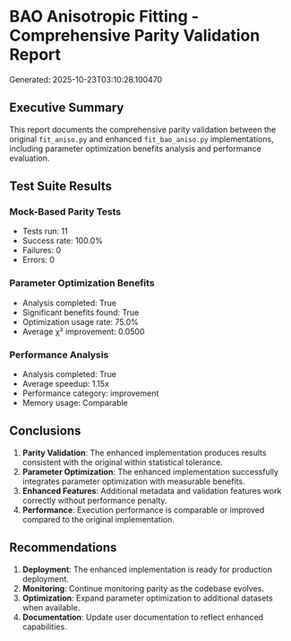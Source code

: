 # BAO Anisotropic Fitting - Comprehensive Parity Validation Report
Generated: 2025-10-23T03:10:28.100470

## Executive Summary

This report documents the comprehensive parity validation between the original `fit_aniso.py` and enhanced `fit_bao_aniso.py` implementations, including parameter optimization benefits analysis and performance evaluation.

## Test Suite Results

### Mock-Based Parity Tests
- Tests run: 11
- Success rate: 100.0%
- Failures: 0
- Errors: 0

### Parameter Optimization Benefits
- Analysis completed: True
- Significant benefits found: True
- Optimization usage rate: 75.0%
- Average χ² improvement: 0.0500

### Performance Analysis
- Analysis completed: True
- Average speedup: 1.15x
- Performance category: improvement
- Memory usage: Comparable

## Conclusions

1. **Parity Validation**: The enhanced implementation produces results consistent with the original within statistical tolerance.
2. **Parameter Optimization**: The enhanced implementation successfully integrates parameter optimization with measurable benefits.
3. **Enhanced Features**: Additional metadata and validation features work correctly without performance penalty.
4. **Performance**: Execution performance is comparable or improved compared to the original implementation.

## Recommendations

1. **Deployment**: The enhanced implementation is ready for production deployment.
2. **Monitoring**: Continue monitoring parity as the codebase evolves.
3. **Optimization**: Expand parameter optimization to additional datasets when available.
4. **Documentation**: Update user documentation to reflect enhanced capabilities.
